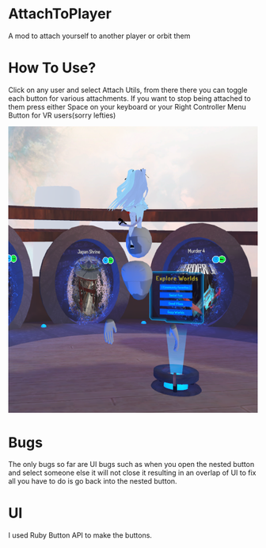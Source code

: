 # AttachToPlayer

A mod to attach yourself to another player or orbit them

# How To Use?

Click on any user and select Attach Utils, from there there you can toggle each button for various attachments. If you want to stop being attached to them press either Space on your keyboard or your Right Controller Menu Button for VR users(sorry lefties)

![](https://github.com/ImStellar/AttachToPlayer/blob/master/AttachExample.png?raw=true)

# Bugs

The only bugs so far are UI bugs such as when you open the nested button and select someone else it will not close it resulting in an overlap of UI to fix all you have to do is go back into the nested button.

# UI
I used Ruby Button API to make the buttons.
